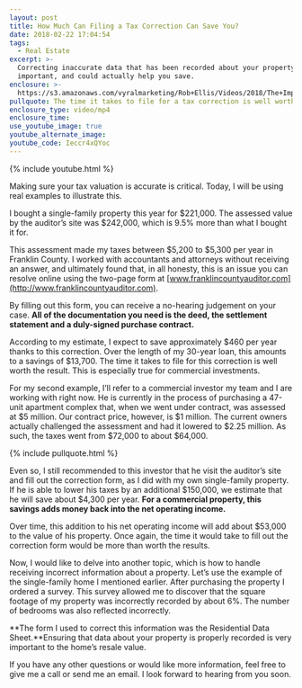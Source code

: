 ```yaml
---
layout: post
title: How Much Can Filing a Tax Correction Can Save You?
date: 2018-02-22 17:04:54
tags:
  - Real Estate
excerpt: >-
  Correcting inaccurate data that has been recorded about your property is very
  important, and could actually help you save.
enclosure: >-
  https://s3.amazonaws.com/vyralmarketing/Rob+Ellis/Videos/2018/The+Importance+Of+Tax+Valuations+-+Central+Ohio+Real+Estate+Agent.mp4
pullquote: The time it takes to file for a tax correction is well worth the result.
enclosure_type: video/mp4
enclosure_time:
use_youtube_image: true
youtube_alternate_image:
youtube_code: Ieccr4xQYoc
---
```


{% include youtube.html %}

Making sure your tax valuation is accurate is critical. Today, I will be using real examples to illustrate this.

I bought a single-family property this year for $221,000. The assessed value by the auditor’s site was $242,000, which is 9.5% more than what I bought it for.&nbsp;

This assessment made my taxes between $5,200 to $5,300 per year in Franklin County. I worked with accountants and attorneys without receiving an answer, and ultimately found that, in all honesty, this is an issue you can resolve online using the two-page form at [www.franklincountyauditor.com](http://www.franklincountyauditor.com).&nbsp;

By filling out this form, you can receive a no-hearing judgement on your case. **All of the documentation you need is the deed, the settlement statement and a duly-signed purchase contract.**&nbsp;

According to my estimate, I expect to save approximately $460 per year thanks to this correction. Over the length of my 30-year loan, this amounts to a savings of $13,700. The time it takes to file for this correction is well worth the result. This is especially true for commercial investments.&nbsp;

For my second example, I’ll refer to a commercial investor my team and I are working with right now. He is currently in the process of purchasing a 47-unit apartment complex that, when we went under contract, was assessed at $5 million. Our contract price, however, is $1 million. The current owners actually challenged the assessment and had it lowered to $2.25 million. As such, the taxes went from $72,000 to about $64,000.&nbsp;

{% include pullquote.html %}

Even so, I still recommended to this investor that he visit the auditor’s site and fill out the correction form, as I did with my own single-family property. If he is able to lower his taxes by an additional $150,000, we estimate that he will save about $4,300 per year. **For a commercial property, this savings adds money back into the net operating income.&nbsp;**

Over time, this addition to his net operating income will add about $53,000 to the value of his property. Once again, the time it would take to fill out the correction form would be more than worth the results.&nbsp;

Now, I would like to delve into another topic, which is how to handle receiving incorrect information about a property. Let’s use the example of the single-family home I mentioned earlier. After purchasing the property I ordered a survey. This survey allowed me to discover that the square footage of my property was incorrectly recorded by about 6%. The number of bedrooms was also reflected incorrectly.&nbsp;

**The form I used to correct this information was the Residential Data Sheet.**Ensuring that data about your property is properly recorded is very important to the home’s resale value.&nbsp;

If you have any other questions or would like more information, feel free to give me a call or send me an email. I look forward to hearing from you soon.<br>&nbsp;

&nbsp;
